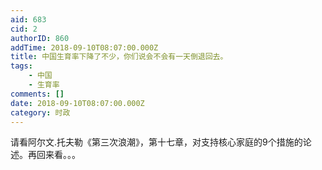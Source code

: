 ```yaml
---
aid: 683
cid: 2
authorID: 860
addTime: 2018-09-10T08:07:00.000Z
title: 中国生育率下降了不少，你们说会不会有一天倒退回去。
tags:
    - 中国
    - 生育率
comments: []
date: 2018-09-10T08:07:00.000Z
category: 时政
---
```


请看阿尔文.托夫勒《第三次浪潮》，第十七章，对支持核心家庭的9个措施的论述。再回来看。。。
